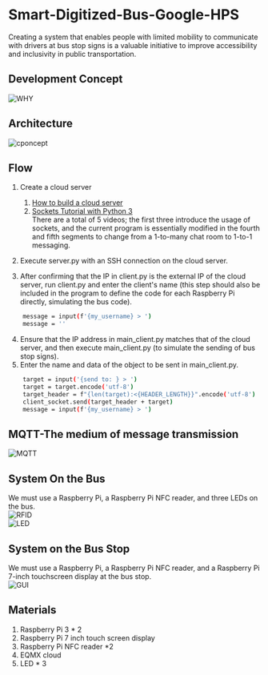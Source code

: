 # Smart-Digitized-Bus-Google-HPS
Creating a system that enables people with limited mobility to communicate with drivers at bus stop signs is a valuable initiative to improve accessibility and inclusivity in public transportation.  
## Development Concept
![WHY](https://github.com/hsieh672/Smart-digitized-Bus-Google-HPS/blob/main/imag/WHY.png)
## Architecture
![cponcept](https://github.com/hsieh672/Smart-digitized-Bus-Google-HPS/blob/main/imag/concept.png)  
## Flow
1. Create a cloud server  
   1. [How to build a cloud server](https://www.youtube.com/watch?v=5OL7fu2R4M8&ab_channel=JayMartMedia)  
   2. [Sockets Tutorial with Python 3](https://pythonprogramming.net/sockets-tutorial-python-3/)  
   There are a total of 5 videos; the first three introduce the usage of sockets, and the current program is essentially modified in the fourth and fifth segments to change from a 1-to-many chat room to 1-to-1 messaging.

2. Execute server.py with an SSH connection on the cloud server.  
3. After confirming that the IP in client.py is the external IP of the cloud server, run client.py and enter the client's name (this step should also be included in the program to define the code for each Raspberry Pi directly, simulating the bus code).  
```sh
    message = input(f'{my_username} > ')
    message = ''
```
4. Ensure that the IP address in main_client.py matches that of the cloud server, and then execute main_client.py (to simulate the sending of bus stop signs).  
5. Enter the name and data of the object to be sent in main_client.py.  
```sh
    target = input('{send to: } > ')
    target = target.encode('utf-8')
    target_header = f"{len(target):<{HEADER_LENGTH}}".encode('utf-8')
    client_socket.send(target_header + target)
    message = input(f'{my_username} > ')
```
## MQTT-The medium of message transmission
![MQTT](https://github.com/hsieh672/Smart-digitized-Bus-Google-HPS/blob/main/imag/MQTT.png)  
## System On the Bus
We must use a Raspberry Pi, a Raspberry Pi NFC reader, and three LEDs on the bus.  
![RFID](https://github.com/hsieh672/Smart-digitized-Bus-Google-HPS/blob/main/imag/RFID.png)  
![LED](https://github.com/hsieh672/Smart-digitized-Bus-Google-HPS/blob/main/imag/LED.png)  
## System on the Bus Stop
We must use a Raspberry Pi, a Raspberry Pi NFC reader, and a Raspberry Pi 7-inch touchscreen display at the bus stop.  
![GUI](https://github.com/hsieh672/Smart-digitized-Bus-Google-HPS/blob/main/imag/GUI.png)
## Materials
1. Raspberry Pi 3 * 2  
2. Raspberry Pi 7 inch touch screen display  
3. Raspberry Pi NFC reader *2  
4. EQMX cloud  
5. LED * 3  
